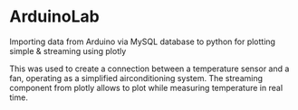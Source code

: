 # ArduinoLab
Importing data from Arduino via MySQL database to python for plotting simple &amp; streaming using plotly

This was used to create a connection between a temperature sensor and a fan, operating as a simplified airconditioning system. The streaming component from plotly allows to plot while measuring temperature in real time.
